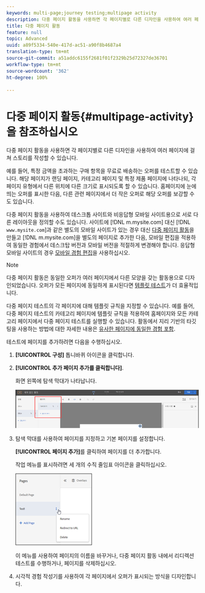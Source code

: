 ```yaml
---
keywords: multi-page;journey testing;multipage activity
description: 다중 페이지 활동을 사용하면 각 페이지별로 다른 디자인을 사용하여 여러 페이지에 걸쳐 스토리를 작성할 수 있습니다.
title: 다중 페이지 활동
feature: null
topic: Advanced
uuid: a89f5334-540e-417d-ac51-a90f8b4687a4
translation-type: tm+mt
source-git-commit: a51addc6155f2681f01f2329b25d72327de36701
workflow-type: tm+mt
source-wordcount: '362'
ht-degree: 100%

---
```



# 다중 페이지 활동{#multipage-activity}을 참조하십시오

다중 페이지 활동을 사용하면 각 페이지별로 다른 디자인을 사용하여 여러 페이지에 걸쳐 스토리를 작성할 수 있습니다.

예를 들어, 특정 금액을 초과하는 구매 항목을 무료로 배송하는 오퍼를 테스트할 수 있습니다. 해당 페이지가 랜딩 페이지, 카테고리 페이지 및 특정 제품 페이지에 나타나되, 각 페이지 유형에서 다른 위치에 다른 크기로 표시되도록 할 수 있습니다. 홈페이지에 눈에 띄는 오퍼를 표시한 다음, 다른 관련 페이지에서 더 작은 오퍼로 해당 오퍼를 보강할 수도 있습니다.

다중 페이지 활동을 사용하여 데스크톱 사이트와 비응답형 모바일 사이트용으로 서로 다른 레이아웃을 정의할 수도 있습니다. 사이트에 [!DNL m.mysite.com] 대신 [!DNL `www.mysite.com`]과 같은 별도의 모바일 사이트가 있는 경우 대신 [다중 페이지 활동](../../c-experiences/c-visual-experience-composer/multipage-activity.md#concept_277E096063E14813AC5D8EDFA1D2ED48)을 만들고 [!DNL m.mysite.com]을 별도의 페이지로 추가한 다음, 모바일 편집을 적용하여 동일한 경험에서 데스크탑 버전과 모바일 버전을 적절하게 변경해야 합니다. 응답형 모바일 사이트의 경우 [모바일 경험 편집](../../c-experiences/c-visual-experience-composer/mobile-viewports.md#concept_8E45527C4ABC41D59AA3553BEDC76FA5)을 사용하십시오.

>[!NOTE]
>
>다중 페이지 활동은 동일한 오퍼가 여러 페이지에서 다른 모양을 갖는 활동용으로 디자인되었습니다. 오퍼가 모든 페이지에 동일하게 표시된다면 [템플릿 테스트](../../c-experiences/c-visual-experience-composer/temtest.md#task_2539D51A18044F82B0D9895636546781)가 더 효율적입니다.

다중 페이지 테스트의 각 페이지에 대해 템플릿 규칙을 지정할 수 있습니다. 예를 들어, 다중 페이지 테스트의 카테고리 페이지에 템플릿 규칙을 적용하여 홈페이지와 모든 카테고리 페이지에서 다중 페이지 테스트를 실행할 수 있습니다. 활동에서 지리 기반의 타깃팅을 사용하는 방법에 대한 자세한 내용은 [유사한 페이지에 동일한 경험 포함](../../c-experiences/c-visual-experience-composer/temtest.md#task_2539D51A18044F82B0D9895636546781).

테스트에 페이지를 추가하려면 다음을 수행하십시오.

1. **[!UICONTROL 구성]** 톱니바퀴 아이콘을 클릭합니다.
1. **[!UICONTROL 추가 페이지 추가를 클릭합니다]**.

   화면 왼쪽에 탐색 막대가 나타납니다.

   ![](assets/multipage_nav.png)

1. 탐색 막대를 사용하여 페이지를 지정하고 기본 페이지를 설정합니다.

   **[!UICONTROL 페이지 추가]**&#x200B;를 클릭하여 페이지를 더 추가합니다.

   작업 메뉴를 표시하려면 세 개의 수직 줄임표 아이콘을 클릭하십시오.

   ![](assets/multipage_menu.png)

   이 메뉴를 사용하여 페이지의 이름을 바꾸거나, 다중 페이지 활동 내에서 리디렉션 테스트를 수행하거나, 페이지를 삭제하십시오.

1. 시각적 경험 작성기를 사용하여 각 페이지에서 오퍼가 표시되는 방식을 디자인합니다.

